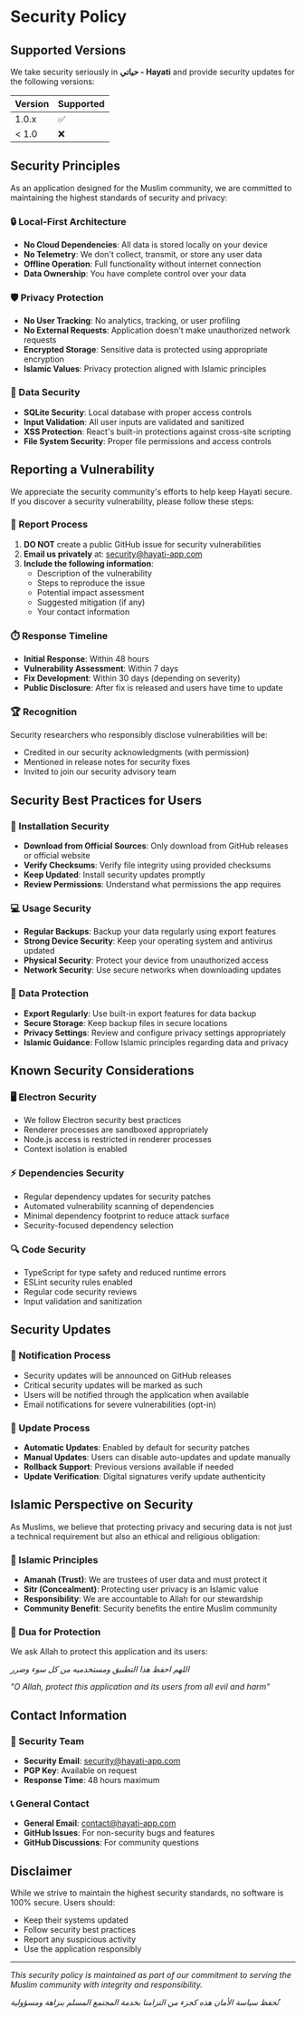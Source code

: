 # Security Policy

## Supported Versions

We take security seriously in **حياتي - Hayati** and provide security updates for the following versions:

| Version | Supported          |
| ------- | ------------------ |
| 1.0.x   | :white_check_mark: |
| < 1.0   | :x:                |

## Security Principles

As an application designed for the Muslim community, we are committed to maintaining the highest standards of security and privacy:

### 🔒 Local-First Architecture
- **No Cloud Dependencies**: All data is stored locally on your device
- **No Telemetry**: We don't collect, transmit, or store any user data
- **Offline Operation**: Full functionality without internet connection
- **Data Ownership**: You have complete control over your data

### 🛡️ Privacy Protection
- **No User Tracking**: No analytics, tracking, or user profiling
- **No External Requests**: Application doesn't make unauthorized network requests
- **Encrypted Storage**: Sensitive data is protected using appropriate encryption
- **Islamic Values**: Privacy protection aligned with Islamic principles

### 🔐 Data Security
- **SQLite Security**: Local database with proper access controls
- **Input Validation**: All user inputs are validated and sanitized
- **XSS Protection**: React's built-in protections against cross-site scripting
- **File System Security**: Proper file permissions and access controls

## Reporting a Vulnerability

We appreciate the security community's efforts to help keep Hayati secure. If you discover a security vulnerability, please follow these steps:

### 🚨 Report Process

1. **DO NOT** create a public GitHub issue for security vulnerabilities
2. **Email us privately** at: security@hayati-app.com
3. **Include the following information**:
   - Description of the vulnerability
   - Steps to reproduce the issue
   - Potential impact assessment
   - Suggested mitigation (if any)
   - Your contact information

### ⏱️ Response Timeline

- **Initial Response**: Within 48 hours
- **Vulnerability Assessment**: Within 7 days
- **Fix Development**: Within 30 days (depending on severity)
- **Public Disclosure**: After fix is released and users have time to update

### 🏆 Recognition

Security researchers who responsibly disclose vulnerabilities will be:
- Credited in our security acknowledgments (with permission)
- Mentioned in release notes for security fixes
- Invited to join our security advisory team

## Security Best Practices for Users

### 🔧 Installation Security
- **Download from Official Sources**: Only download from GitHub releases or official website
- **Verify Checksums**: Verify file integrity using provided checksums
- **Keep Updated**: Install security updates promptly
- **Review Permissions**: Understand what permissions the app requires

### 💻 Usage Security
- **Regular Backups**: Backup your data regularly using export features
- **Strong Device Security**: Keep your operating system and antivirus updated
- **Physical Security**: Protect your device from unauthorized access
- **Network Security**: Use secure networks when downloading updates

### 📱 Data Protection
- **Export Regularly**: Use built-in export features for data backup
- **Secure Storage**: Keep backup files in secure locations
- **Privacy Settings**: Review and configure privacy settings appropriately
- **Islamic Guidance**: Follow Islamic principles regarding data and privacy

## Known Security Considerations

### 🖥️ Electron Security
- We follow Electron security best practices
- Renderer processes are sandboxed appropriately
- Node.js access is restricted in renderer processes
- Context isolation is enabled

### ⚡ Dependencies Security
- Regular dependency updates for security patches
- Automated vulnerability scanning of dependencies
- Minimal dependency footprint to reduce attack surface
- Security-focused dependency selection

### 🔍 Code Security
- TypeScript for type safety and reduced runtime errors
- ESLint security rules enabled
- Regular code security reviews
- Input validation and sanitization

## Security Updates

### 📢 Notification Process
- Security updates will be announced on GitHub releases
- Critical security updates will be marked as such
- Users will be notified through the application when available
- Email notifications for severe vulnerabilities (opt-in)

### 🚀 Update Process
- **Automatic Updates**: Enabled by default for security patches
- **Manual Updates**: Users can disable auto-updates and update manually
- **Rollback Support**: Previous versions available if needed
- **Update Verification**: Digital signatures verify update authenticity

## Islamic Perspective on Security

As Muslims, we believe that protecting privacy and securing data is not just a technical requirement but also an ethical and religious obligation:

### 🕌 Islamic Principles
- **Amanah (Trust)**: We are trustees of user data and must protect it
- **Sitr (Concealment)**: Protecting user privacy is an Islamic value
- **Responsibility**: We are accountable to Allah for our stewardship
- **Community Benefit**: Security benefits the entire Muslim community

### 🤲 Dua for Protection
We ask Allah to protect this application and its users:

*اللهم احفظ هذا التطبيق ومستخدميه من كل سوء وضرر*

*"O Allah, protect this application and its users from all evil and harm"*

## Contact Information

### 🔐 Security Team
- **Security Email**: security@hayati-app.com
- **PGP Key**: Available on request
- **Response Time**: 48 hours maximum

### 📞 General Contact
- **General Email**: contact@hayati-app.com
- **GitHub Issues**: For non-security bugs and features
- **GitHub Discussions**: For community questions

## Disclaimer

While we strive to maintain the highest security standards, no software is 100% secure. Users should:
- Keep their systems updated
- Follow security best practices
- Report any suspicious activity
- Use the application responsibly

---

*This security policy is maintained as part of our commitment to serving the Muslim community with integrity and responsibility.*

*تُحفظ سياسة الأمان هذه كجزء من التزامنا بخدمة المجتمع المسلم بنزاهة ومسؤولية*

